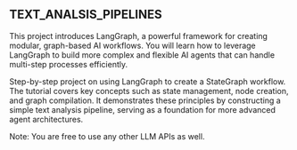 ## TEXT_ANALSIS_PIPELINES

This project introduces LangGraph, a powerful framework for creating modular, graph-based AI workflows. You will learn how to leverage LangGraph to build more complex and flexible AI agents that can handle multi-step processes efficiently.

Step-by-step project on using LangGraph to create a StateGraph workflow. The tutorial covers key concepts such as state management, node creation, and graph compilation. It demonstrates these principles by constructing a simple text analysis pipeline, serving as a foundation for more advanced agent architectures.

Note: You are free to use any other LLM APIs as well.
